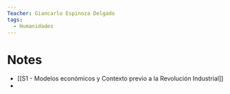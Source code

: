 ```yaml
---
Teacher: Giancarlo Espinoza Delgado
tags:
  - Humanidades
---
```

# Notes
- [[S1 - Modelos económicos y Contexto previo a la Revolución Industrial]]
- 